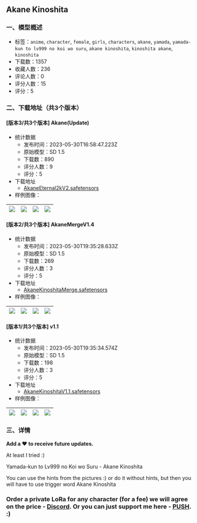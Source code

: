 ## Akane Kinoshita
### 一、模型概述

- 标签：`anime`, `character`, `female`, `girls`, `characters`, `akane`, `yamada`, `yamada-kun to lv999 no koi wo suru`, `akane kinoshita`, `kinoshita akane`, `kinoshita`
- 下载数：1357
- 收藏人数：236
- 评论人数：0
- 评分人数：15
- 评分：5

### 二、下载地址（共3个版本）

#### [版本3/共3个版本] Akane(Update) 

- 统计数据
  - 发布时间：2023-05-30T16:58:47.223Z
  - 原始模型：SD 1.5
  - 下载数：890
  - 评分人数：9
  - 评分：5
- 下载地址
  - [AkaneEternal2kV2.safetensors](https://civitai.com/api/download/models/69947)
- 样例图像：

| <img src="https://image.civitai.com/xG1nkqKTMzGDvpLrqFT7WA/f5427b14-d5b5-4402-87b7-510a03475007/width=450/781143.jpeg" /> | <img src="https://image.civitai.com/xG1nkqKTMzGDvpLrqFT7WA/92e63ccf-3bc9-47c8-ba97-34047760c814/width=450/781144.jpeg" /> | <img src="https://image.civitai.com/xG1nkqKTMzGDvpLrqFT7WA/f4861a03-c082-4f38-a6f1-f48f28414398/width=450/781145.jpeg" /> | <img src="https://image.civitai.com/xG1nkqKTMzGDvpLrqFT7WA/5fbc1c55-d286-4789-ad7e-503986246c48/width=450/781146.jpeg" /> |
| ---- | ---- | ---- | ---- |

#### [版本2/共3个版本] AkaneMergeV1.4

- 统计数据
  - 发布时间：2023-05-30T19:35:28.633Z
  - 原始模型：SD 1.5
  - 下载数：269
  - 评分人数：3
  - 评分：5
- 下载地址
  - [AkaneKinoshitaMerge.safetensors](https://civitai.com/api/download/models/66006)
- 样例图像：

| <img src="https://image.civitai.com/xG1nkqKTMzGDvpLrqFT7WA/74f22d26-0d2d-41c5-a2d9-2a80d7e02574/width=450/766510.jpeg" /> | <img src="https://image.civitai.com/xG1nkqKTMzGDvpLrqFT7WA/d6a27c8f-d42f-4832-9962-e5da62e0ca02/width=450/731840.jpeg" /> | <img src="https://image.civitai.com/xG1nkqKTMzGDvpLrqFT7WA/c3124102-42ba-4493-b5fb-fbd57dd33b7a/width=450/731844.jpeg" /> | <img src="https://image.civitai.com/xG1nkqKTMzGDvpLrqFT7WA/1b040c84-1aff-4ab9-9089-3c21d39826a3/width=450/731847.jpeg" /> |
| ---- | ---- | ---- | ---- |

#### [版本1/共3个版本] v1.1

- 统计数据
  - 发布时间：2023-05-30T19:35:34.574Z
  - 原始模型：SD 1.5
  - 下载数：198
  - 评分人数：3
  - 评分：5
- 下载地址
  - [AkaneKinoshitaV1.1.safetensors](https://civitai.com/api/download/models/36884)
- 样例图像：

| <img src="https://image.civitai.com/xG1nkqKTMzGDvpLrqFT7WA/bd93ce7e-8f73-469c-851c-14168d3e6200/width=450/427616.jpeg" /> | <img src="https://image.civitai.com/xG1nkqKTMzGDvpLrqFT7WA/65a0e9ce-11ff-4152-1afc-ad70c6d3dc00/width=450/427624.jpeg" /> | <img src="https://image.civitai.com/xG1nkqKTMzGDvpLrqFT7WA/34d3abdd-e9fa-4929-5ad9-5167c36b8100/width=450/427626.jpeg" /> | <img src="https://image.civitai.com/xG1nkqKTMzGDvpLrqFT7WA/acb17bcb-2732-4a0f-735d-87b658363300/width=450/427643.jpeg" /> |
| ---- | ---- | ---- | ---- |


### 三、详情
<p><strong>Add a ❤️ to receive future updates.</strong></p><p>At least I tried :)</p><p>Yamada-kun to Lv999 no Koi wo Suru - Akane Kinoshita</p><p>You can use the hints from the pictures :) or do it without hints, but then you will have to use trigger word Akane Kinoshita</p><h3>Order a private LoRa for any character (for a fee) we will agree on the price - <a target="_blank" rel="ugc" href="https://discord.gg/yucPaNsjXr">Discord</a>. Or you can just support me here - <a target="_blank" rel="ugc" href="https://boosty.to/eternal2kpp/donate">PUSH</a>. :)</h3>